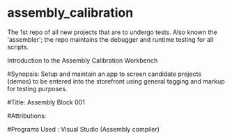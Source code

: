 # assembly_calibration
The 1st repo of all new projects that are to undergo tests. Also known the 'assembler'; 
the repo maintains the debugger and runtime testing for all scripts.

Introduction to the Assembly Calibration Workbench

#Synopsis: Setup and maintain an app to screen candidate projects (demos) to be 
entered into the storefront using general tagging and markup for testing purposes.

#Title: Assembly Block 001

#Attributions: 

#Programs Used : Visual Studio (Assembly compiler)




